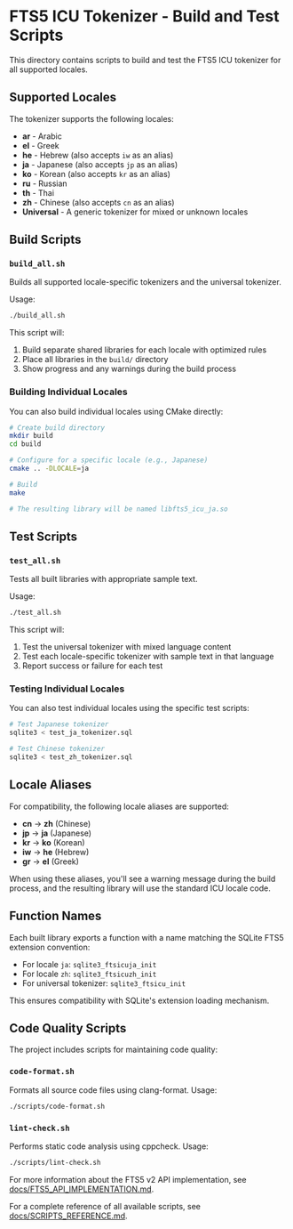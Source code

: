 # FTS5 ICU Tokenizer - Build and Test Scripts

This directory contains scripts to build and test the FTS5 ICU tokenizer for all supported locales.

## Supported Locales

The tokenizer supports the following locales:
- **ar** - Arabic
- **el** - Greek
- **he** - Hebrew (also accepts `iw` as an alias)
- **ja** - Japanese (also accepts `jp` as an alias)
- **ko** - Korean (also accepts `kr` as an alias)
- **ru** - Russian
- **th** - Thai
- **zh** - Chinese (also accepts `cn` as an alias)
- **Universal** - A generic tokenizer for mixed or unknown locales

## Build Scripts

### `build_all.sh`
Builds all supported locale-specific tokenizers and the universal tokenizer.

Usage:
```bash
./build_all.sh
```

This script will:
1. Build separate shared libraries for each locale with optimized rules
2. Place all libraries in the `build/` directory
3. Show progress and any warnings during the build process

### Building Individual Locales
You can also build individual locales using CMake directly:

```bash
# Create build directory
mkdir build
cd build

# Configure for a specific locale (e.g., Japanese)
cmake .. -DLOCALE=ja

# Build
make

# The resulting library will be named libfts5_icu_ja.so
```

## Test Scripts

### `test_all.sh`
Tests all built libraries with appropriate sample text.

Usage:
```bash
./test_all.sh
```

This script will:
1. Test the universal tokenizer with mixed language content
2. Test each locale-specific tokenizer with sample text in that language
3. Report success or failure for each test

### Testing Individual Locales
You can also test individual locales using the specific test scripts:

```bash
# Test Japanese tokenizer
sqlite3 < test_ja_tokenizer.sql

# Test Chinese tokenizer
sqlite3 < test_zh_tokenizer.sql
```

## Locale Aliases

For compatibility, the following locale aliases are supported:
- **cn** → **zh** (Chinese)
- **jp** → **ja** (Japanese)
- **kr** → **ko** (Korean)
- **iw** → **he** (Hebrew)
- **gr** → **el** (Greek)

When using these aliases, you'll see a warning message during the build process, and the resulting library will use the standard ICU locale code.

## Function Names

Each built library exports a function with a name matching the SQLite FTS5 extension convention:
- For locale `ja`: `sqlite3_ftsicuja_init`
- For locale `zh`: `sqlite3_ftsicuzh_init`
- For universal tokenizer: `sqlite3_ftsicu_init`

This ensures compatibility with SQLite's extension loading mechanism.

## Code Quality Scripts

The project includes scripts for maintaining code quality:

### `code-format.sh`
Formats all source code files using clang-format. Usage:
```bash
./scripts/code-format.sh
```

### `lint-check.sh`
Performs static code analysis using cppcheck. Usage:
```bash
./scripts/lint-check.sh
```

For more information about the FTS5 v2 API implementation, see [docs/FTS5_API_IMPLEMENTATION.md](docs/FTS5_API_IMPLEMENTATION.md).

For a complete reference of all available scripts, see [docs/SCRIPTS_REFERENCE.md](docs/SCRIPTS_REFERENCE.md).